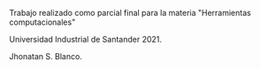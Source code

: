 Trabajo realizado como parcial final para la materia "Herramientas computacionales"

Universidad Industrial de Santander 2021.

Jhonatan S. Blanco.
